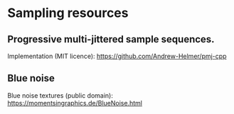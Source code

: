 # Sampling resources

## Progressive multi-jittered sample sequences.
Implementation (MIT licence): https://github.com/Andrew-Helmer/pmj-cpp

## Blue noise
Blue noise textures (public domain): https://momentsingraphics.de/BlueNoise.html